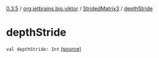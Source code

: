 [0.3.5](../../index.md) / [org.jetbrains.bio.viktor](../index.md) / [StridedMatrix3](index.md) / [depthStride](.)

# depthStride

`val depthStride: Int` [(source)](https://github.com/JetBrains-Research/viktor/blob/0.3.5/src/main/kotlin/org/jetbrains/bio/viktor/StridedMatrix3.kt#L14)